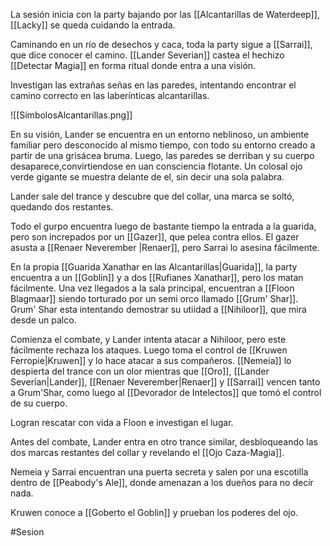 La sesión inicia con la party bajando por las [[Alcantarillas de Waterdeep]], [[Lacky]] se queda cuidando la entrada.

Caminando en un río de desechos y caca, toda la party sigue a [[Sarrai]], que dice conocer el camino. [[Lander Severian]] castea el hechizo [[Detectar Magia]] en forma ritual donde entra a una visión.

Investigan las extrañas señas en las paredes, intentando encontrar el camino correcto en las laberínticas alcantarillas.

![[SímbolosAlcantarillas.png]]

En su visión, Lander se encuentra en un entorno neblinoso, un ambiente familiar pero desconocido al mismo tiempo, con todo su entorno creado a partir de una grisácea bruma. Luego, las paredes se derriban y su cuerpo desaparece,convirtiendose en uan consciencia flotante. Un colosal ojo verde gigante se muestra delante de el, sin decir una sola palabra.

Lander sale del trance y descubre que del collar, una marca se soltó, quedando dos restantes.

Todo el gurpo encuentra luego de bastante tiempo la entrada a la guarida, pero son increpados por un [[Gazer]], que pelea contra ellos. El gazer asusta a [[Renaer Neverember |Renaer]], pero Sarrai lo asesina fácilmente.

En la propia [[Guarida Xanathar en las Alcantarillas|Guarida]], la party encuentra a un [[Goblin]] y a dos [[Rufianes Xanathar]], pero los matan fácilmente. Una vez llegados a la sala principal, encuentran a [[Floon Blagmaar]] siendo torturado por un semi orco llamado [[Grum' Shar]]. Grum' Shar esta intentando demostrar su utiidad a [[Nihiloor]], que mira desde un palco.

Comienza el combate, y Lander intenta atacar a Nihiloor, pero este fácilmente rechaza los ataques. Luego toma el control de [[Kruwen Ferropie|Kruwen]] y lo hace atacar a sus compañeros. [[Nemeia]] lo despierta del trance con un olor mientras que [[Oro]], [[Lander Severian|Lander]], [[Renaer Neverember|Renaer]] y [[Sarrai]] vencen tanto a Grum'Shar, como luego al [[Devorador de Intelectos]] que tomó el control de su cuerpo.

Logran rescatar con vida a Floon e investigan el lugar.

Antes del combate, Lander entra en otro trance similar, desbloqueando las dos marcas restantes del collar y revelando el [[Ojo Caza-Magia]].

Nemeia y Sarrai encuentran una puerta secreta y salen por una escotilla dentro de [[Peabody's Ale]], donde amenazan a los dueños para no decír nada.

Kruwen conoce a [[Goberto el Goblin]] y prueban los poderes del ojo.

#Sesion 